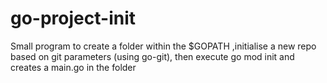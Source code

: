 # go-project-init
Small program to create a folder within the $GOPATH ,initialise a new repo based on git parameters  (using go-git), then execute go mod init  and creates a main.go in the folder
